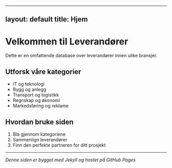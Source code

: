 
---
layout: default
title: Hjem
---

# Velkommen til Leverandører

Dette er en omfattende database over leverandører innen ulike bransjer.

## Utforsk våre kategorier

- IT og teknologi
- Bygg og anlegg  
- Transport og logistikk
- Regnskap og økonomi
- Markedsføring og reklame

## Hvordan bruke siden

1. Bla gjennom kategoriene
2. Sammenlign leverandører
3. Finn den perfekte partneren for ditt prosjekt

---

*Denne siden er bygget med Jekyll og hostet på GitHub Pages*
